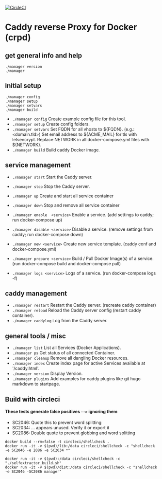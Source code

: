 [![CircleCI](https://circleci.com/gh/firecyberice/caddy.svg?style=svg)](https://circleci.com/gh/firecyberice/caddy)

# Caddy reverse Proxy for Docker (crpd)

## get general info and help
```
./manager version
./manager
```

## initial setup

```
./manager config
./manager setup
./manager setvars
./manager build
```

- `./manager config`             Create example config file for this tool.
- `./manager setup`              Create config folders.
- `./manager setvars`            Set FQDN for all vhosts to ${FQDN}. (e.g.: <domain.tld>)
                            Set email address to ${ACME_MAIL} for tls with letsencrypt.
                            Replace NETWORK in all docker-compose.yml files with ${NETWORK}.
- `./manager build`              Build caddy Docker image.



## service management

- `./manager start`              Start the Caddy server.
- `./manager stop`               Stop the Caddy server.
- `./manager up`                 Create and start all service container
- `./manager down`               Stop and remove all service container
- `./manager enable  <service>`  Enable a service. (add settings to caddy; run docker-compose up)
- `./manager disable <service>`  Disable a service. (remove settings from caddy; run docker-compose down)

- `./manager new <service>`      Create new service template. (caddy conf and docker-compose.yml)
- `./manager prepare <service>`  Build / Pull Docker Image(s) of a service. (run docker-compose build and docker-compose pull)
- `./manager logs <service>`     Logs of a service. (run docker-compose logs -f)


## caddy management

- `./manager restart`            Restart the Caddy server. (recreate caddy container)
- `./manager reload`             Reload the Caddy server config (restart caddy container).
- `./manager caddylog`           Log from the Caddy server.


## general tools / misc
- `./manager list`               List all Services (Docker Applications).
- `./manager ps`                 Get status of all connected Container.
- `./manager cleanup`           Remove all dangling Docker resources.
- `./manager index`              Create index page for active Services available at '/caddy.html'.
- `./manager version`            Display Version.
- `./manager plugins`            Add examples for caddy plugins like git hugo markdown to startpage.


## Build with circleci

#### These tests generate false positives `-->` ignoring them

- SC2046: Quote this to prevent word splitting
- SC2034: ... appears unused. Verify it or export it
- SC2086: Double quote to prevent globbing and word splitting

```
docker build --rm=false -t circleci/shellcheck .
docker run -it -v $(pwd)/lib:/data circleci/shellcheck -c "shellcheck -e SC2046 -e 2086 -e SC2034 *"

docker run -it -v $(pwd):/data circleci/shellcheck -c "./selfextractor_build.sh"
docker run -it -v $(pwd)/dist:/data circleci/shellcheck -c "shellcheck -e SC2046 -SC2086 manager"
```
